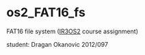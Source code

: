 # os2_FAT16_fs
FAT16 file system (<a href="http://os.etf.bg.ac.rs/OS2/index.htm">IR3OS2</a> course assignment)

student: Dragan Okanovic 2012/097